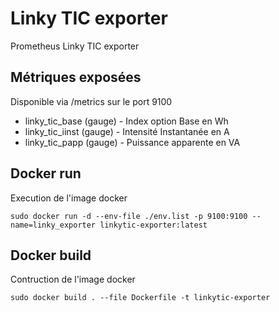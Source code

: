 # Linky TIC exporter

Prometheus Linky TIC exporter 

## Métriques exposées

Disponible via /metrics sur le port 9100 

- linky_tic_base (gauge) - Index option Base en Wh
- linky_tic_iinst (gauge) - Intensité Instantanée en A
- linky_tic_papp (gauge) - Puissance apparente en VA

## Docker run

Execution de l'image docker

```
sudo docker run -d --env-file ./env.list -p 9100:9100 --name=linky_exporter linkytic-exporter:latest
```

## Docker build

Contruction de l'image docker

```
sudo docker build . --file Dockerfile -t linkytic-exporter
```